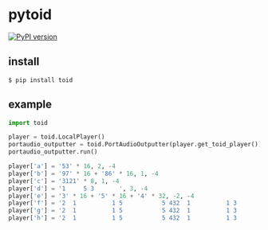 # pytoid
[![PyPI version](https://badge.fury.io/py/toid.svg)](https://badge.fury.io/py/toid)

## install
```
$ pip install toid
```

## example
```python
import toid

player = toid.LocalPlayer()
portaudio_outputter = toid.PortAudioOutputter(player.get_toid_player())
portaudio_outputter.run()

player['a'] = '53' * 16, 2, -4
player['b'] = '97' * 16 + '86' * 16, 1, -4
player['c'] = '3121' * 8, 1, -4
player['d'] = '1     5 3       ', 3, -4
player['e'] = '3' * 16 + '5' * 16 + '4' * 32, -2, -4
player['f'] = '2  1          1 5           5 432  1          1 3       4 3 2 1 ', -1, -4
player['g'] = '2  1          1 5           5 432  1          1 3       4 3 2 1 ', 0, -4
player['h'] = '2  1          1 5           5 432  1          1 3       4 3 2 1 ', 1, -4
```
